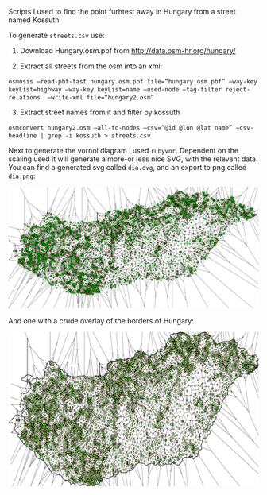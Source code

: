 Scripts I used to find the point furhtest away in Hungary from a street named Kossuth

To generate `streets.csv` use:

1. Download Hungary.osm.pbf from http://data.osm-hr.org/hungary/

2. Extract all streets from the osm into an xml:

```
osmosis –read-pbf-fast hungary.osm.pbf file=“hungary.osm.pbf” –way-key keyList=highway –way-key keyList=name –used-node –tag-filter reject-relations  –write-xml file=“hungary2.osm”
```

3. Extract street names from it and filter by kossuth

```
osmconvert hungary2.osm –all-to-nodes –csv=“@id @lon @lat name” –csv-headline | grep -i kossuth > streets.csv
```

Next to generate the vornoi diagram I used `rubyvor`. Dependent on the scaling used it will generate a more-or less nice SVG, with the relevant data. You can find a generated svg called `dia.dvg`, and an export to png called `dia.png`:

![Voronoi of Hungary](https://raw.githubusercontent.com/sztupy/kossuth-map/master/dia.png)

And one with a crude overlay of the borders of Hungary:

![Voronoi of Hungary](https://raw.githubusercontent.com/sztupy/kossuth-map/master/hungary-overlay.png)
